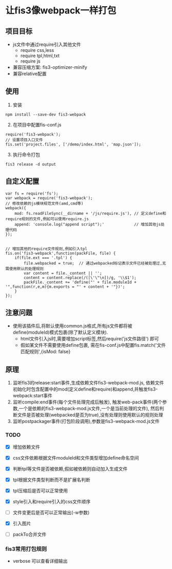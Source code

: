 # 让fis3像webpack一样打包

## 项目目标
* js文件中通过require引入其他文件
    - require css,less
    - require tpl,html,txt
    - require js
* 兼容压缩方案: fis3-optimizer-minify
* 兼容relative配置

## 使用
1. 安装
```
npm install --save-dev fis3-webpack
```
2. 在项目中配置fis-conf.js
```
require('fis3-webpack');
// 设置项目入口文件
fis.set('project.files', ['/demo/index.html', 'map.json']);
```
3. 执行命令打包
```
fis3 release -d output
```


## 自定义配置
```
var fs = require('fs');
var webpack = require('fis3-webpack');
// 修改依赖的js模块规范文件(amd,cmd等)
webpack({
    mod: fs.readFileSync(__dirname + '/js/require.js'), // 定义define和require规则的文件,例如可以使用require.js
    append: 'console.log("append script");'             // 增加其他js处理代码
});


// 增加其他的require文件规则,例如引入tpl
fis.on('fis3-webpack',function(packFile, file) {
    if(file.ext === '.tpl') {
        file.webpacked = true;  // 通过webpacked标记表示文件已经被处理过,无需使用默认的处理规则
        var content = file._content || '';
        content = content.replace(/([\'\"\n])/g, '\\$1');
        packFile._content += 'define("' + file.moduleId + '",function(r,e,m){m.exports = "' + content + '"})';
    }
});
```


## 注意问题
* 使用该插件后,将默认使用common.js格式,所有js文件都将被define(moduleId)模式包裹(除了默认定义模块).
    - html文件引入js时,需要增加script标签,然后require('js文件路径') 即可
    - 假如某文件不需要使用define包裹, 需在fis-conf.js中配置fis.match('文件匹配规则',{isMod: false}



## 原理
1. 监听fis3的release:start事件,生成依赖文件fis3-webpack-mod.js, 依赖文件初始化时包含配置中的mod(定义define和require)和append,并触发fis3-webpack:start事件
2. 监听compile:end事件(每个文件处理完成后触发), 触发web-pack事件(两个参数,一个是依赖的fis3-webpack-mod.js文件,一个是当前处理的文件), 然后判断文件是否被处理(webpacked是否为true),没有处理则使用默认的规则处理
3. 监听postpackager事件(打包阶段调用),参数是fis3-webpack-mod.js文件



### TODO
* [x] 增加依赖文件
* [x] css文件依赖根据文件moduleId和文件类型增加define命名空间
* [x] 判断tpl等文件是否被依赖,假如被依赖则自动加入生成文件
* [x] tpl根据文件类型判断而不是扩展名判断
* [x] tpl压缩后是否可以正常使用
* [x] style引入和require引入的css文件顺序
* [ ] 文件变更后是否可以正常输出(-w参数)
* [x] 引入图片
* [ ] packTo合并文件


### fis3常用打包规则
* verbose 可以查看详细输出